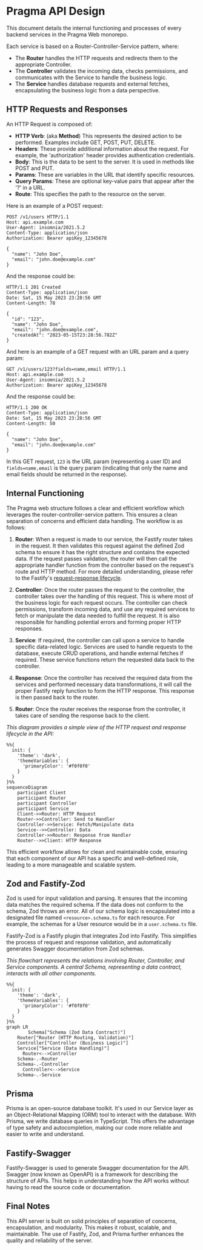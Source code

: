 # Pragma API Design

This document details the internal functioning and processes of every backend services in the Pragma Web monorepo.

Each service is based on a Router-Controller-Service pattern, where:

- The **Router** handles the HTTP requests and redirects them to the appropriate Controller.
- The **Controller** validates the incoming data, checks permissions, and communicates with the Service to handle the business logic.
- The **Service** handles database requests and external fetches, encapsulating the business logic from a data perspective.

## HTTP Requests and Responses

An HTTP Request is composed of:

- **HTTP Verb**: (aka **Method**) This represents the desired action to be performed. Examples include GET, POST, PUT, DELETE.
- **Headers**: These provide additional information about the request. For example, the 'authorization' header provides authentication credentials.
- **Body**: This is the data to be sent to the server. It is used in methods like POST and PUT.
- **Params**: These are variables in the URL that identify specific resources.
- **Query Params**: These are optional key-value pairs that appear after the '?' in a URL.
- **Route**: This specifies the path to the resource on the server.

Here is an example of a POST request:

```http
POST /v1/users HTTP/1.1
Host: api.example.com
User-Agent: insomnia/2021.5.2
Content-Type: application/json
Authorization: Bearer apiKey_12345678

{
  "name": "John Doe",
  "email": "john.doe@example.com"
}
```

And the response could be:

```http
HTTP/1.1 201 Created
Content-Type: application/json
Date: Sat, 15 May 2023 23:28:56 GMT
Content-Length: 78

{
  "id": "123",
  "name": "John Doe",
  "email": "john.doe@example.com",
  "createdAt": "2023-05-15T23:28:56.782Z"
}
```

And here is an example of a GET request with an URL param and a query param:

```http
GET /v1/users/123?fields=name,email HTTP/1.1
Host: api.example.com
User-Agent: insomnia/2021.5.2
Authorization: Bearer apiKey_12345678
```

And the response could be:

```http
HTTP/1.1 200 OK
Content-Type: application/json
Date: Sat, 15 May 2023 23:28:56 GMT
Content-Length: 50

{
  "name": "John Doe",
  "email": "john.doe@example.com"
}
```

In this GET request, `123` is the URL param (representing a user ID) and `fields=name,email` is the query param (indicating that only the name and email fields should be returned in the response).

## Internal Functioning

The Pragma web structure follows a clear and efficient workflow which leverages the router-controller-service pattern. This ensures a clean separation of concerns and efficient data handling. The workflow is as follows:

1. **Router**: When a request is made to our service, the Fastify router takes in the request. It then validates this request against the defined Zod schema to ensure it has the right structure and contains the expected data. If the request passes validation, the router will then call the appropriate handler function from the controller based on the request's route and HTTP method. For more detailed understanding, please refer to the Fastify's [request-response lifecycle](https://www.fastify.io/docs/latest/Reference/Lifecycle/).

2. **Controller**: Once the router passes the request to the controller, the controller takes over the handling of this request. This is where most of the business logic for each request occurs. The controller can check permissions, transform incoming data, and use any required services to fetch or manipulate the data needed to fulfill the request. It is also responsible for handling potential errors and forming proper HTTP responses.

3. **Service**: If required, the controller can call upon a service to handle specific data-related logic. Services are used to handle requests to the database, execute CRUD operations, and handle external fetches if required. These service functions return the requested data back to the controller.

4. **Response**: Once the controller has received the required data from the services and performed necessary data transformations, it will call the proper Fastify reply function to form the HTTP response. This response is then passed back to the router.

5. **Router**: Once the router receives the response from the controller, it takes care of sending the response back to the client.

_This diagram provides a simple view of the HTTP request and response lifecycle in the API:_

```mermaid
%%{
  init: {
    'theme': 'dark',
    'themeVariables': {
      'primaryColor': '#f0f0f0'
    }
  }
}%%
sequenceDiagram
    participant Client
    participant Router
    participant Controller
    participant Service
    Client->>Router: HTTP Request
    Router->>Controller: Send to Handler
    Controller->>Service: Fetch/Manipulate data
    Service-->>Controller: Data
    Controller->>Router: Response from Handler
    Router-->>Client: HTTP Response
```

This efficient workflow allows for clean and maintainable code, ensuring that each component of our API has a specific and well-defined role, leading to a more manageable and scalable system.

## Zod and Fastify-Zod

Zod is used for input validation and parsing. It ensures that the incoming data matches the required schema. If the data does not conform to the schema, Zod throws an error. All of our schema logic is encapsulated into a designated file named `<resource>.schema.ts` for each resource. For example, the schemas for a User resource would be in a `user.schema.ts` file.

Fastify-Zod is a Fastify plugin that integrates Zod into Fastify. This simplifies the process of request and response validation, and automatically generates Swagger documentation from Zod schemas.

_This flowchart represents the relations involving Router, Controller, and Service components. A central Schema, representing a data contract, interacts with all other components._

```mermaid
%%{
  init: {
    'theme': 'dark',
    'themeVariables': {
      'primaryColor': '#f0f0f0'
    }
  }
}%%
graph LR
		Schema["Schema (Zod Data Contract)"]
    Router["Router (HTTP Routing, Validation)"]
    Controller["Controller (Business Logic)"]
    Service["Service (Data Handling)"]
	  Router<-->Controller
    Schema-.-Router
    Schema-.-Controller
	  Controller<-->Service
    Schema-.-Service
```

## Prisma

Prisma is an open-source database toolkit. It's used in our Service layer as an Object-Relational Mapping (ORM) tool to interact with the database. With Prisma, we write database queries in TypeScript. This offers the advantage of type safety and autocompletion, making our code more reliable and easier to write and understand.

## Fastify-Swagger

Fastify-Swagger is used to generate Swagger documentation for the API. Swagger (now known as OpenAPI) is a framework for describing the structure of APIs. This helps in understanding how the API works without having to read the source code or documentation.

## Final Notes

This API server is built on solid principles of separation of concerns, encapsulation, and modularity. This makes it robust, scalable, and maintainable. The use of Fastify, Zod, and Prisma further enhances the quality and reliability of the server.
